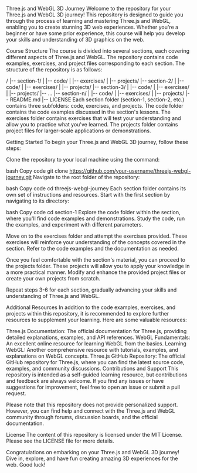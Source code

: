 Three.js and WebGL 3D Journey
Welcome to the repository for your Three.js and WebGL 3D journey! This repository is designed to guide you through the process of learning and mastering Three.js and WebGL, enabling you to create stunning 3D web experiences. Whether you're a beginner or have some prior experience, this course will help you develop your skills and understanding of 3D graphics on the web.

Course Structure
The course is divided into several sections, each covering different aspects of Three.js and WebGL. The repository contains code examples, exercises, and project files corresponding to each section. The structure of the repository is as follows:


/
|-- section-1/
|   |-- code/
|   |-- exercises/
|   |-- projects/
|-- section-2/
|   |-- code/
|   |-- exercises/
|   |-- projects/
|-- section-3/
|   |-- code/
|   |-- exercises/
|   |-- projects/
|-- ...
|-- section-n/
|   |-- code/
|   |-- exercises/
|   |-- projects/
|-- README.md
|-- LICENSE
Each section folder (section-1, section-2, etc.) contains three subfolders: code, exercises, and projects. The code folder contains the code examples discussed in the section's lessons. The exercises folder contains exercises that will test your understanding and allow you to practice what you've learned. The projects folder contains project files for larger-scale applications or demonstrations.

Getting Started
To begin your Three.js and WebGL 3D journey, follow these steps:

Clone the repository to your local machine using the command:

bash
Copy code
git clone https://github.com/your-username/threejs-webgl-journey.git
Navigate to the root folder of the repository:

bash
Copy code
cd threejs-webgl-journey
Each section folder contains its own set of instructions and resources. Start with the first section by navigating to its directory:

bash
Copy code
cd section-1
Explore the code folder within the section, where you'll find code examples and demonstrations. Study the code, run the examples, and experiment with different parameters.

Move on to the exercises folder and attempt the exercises provided. These exercises will reinforce your understanding of the concepts covered in the section. Refer to the code examples and the documentation as needed.

Once you feel comfortable with the section's material, you can proceed to the projects folder. These projects will allow you to apply your knowledge in a more practical manner. Modify and enhance the provided project files or create your own projects from scratch.

Repeat steps 3-6 for each section, gradually advancing your skills and understanding of Three.js and WebGL.

Additional Resources
In addition to the code examples, exercises, and projects within this repository, it is recommended to explore further resources to supplement your learning. Here are some valuable resources:

Three.js Documentation: The official documentation for Three.js, providing detailed explanations, examples, and API references.
WebGL Fundamentals: An excellent online resource for learning WebGL from the basics.
Learning WebGL: Another comprehensive resource with tutorials, examples, and explanations on WebGL concepts.
Three.js GitHub Repository: The official GitHub repository for Three.js, where you can find the latest source code, examples, and community discussions.
Contributions and Support
This repository is intended as a self-guided learning resource, but contributions and feedback are always welcome. If you find any issues or have suggestions for improvement, feel free to open an issue or submit a pull request.

Please note that this repository does not provide personalized support. However, you can find help and connect with the Three.js and WebGL community through forums, discussion boards, and the official documentation.

License
The content of this repository is licensed under the MIT License. Please see the LICENSE file for more details.

Congratulations on embarking on your Three.js and WebGL 3D journey! Dive in, explore, and have fun creating amazing 3D experiences for the web. Good luck!
